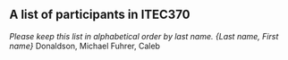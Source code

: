 A list of participants in ITEC370
---------------------------------

*Please keep this list in alphabetical order by last name.*
*{Last name, First name}*
Donaldson, Michael
Fuhrer, Caleb
